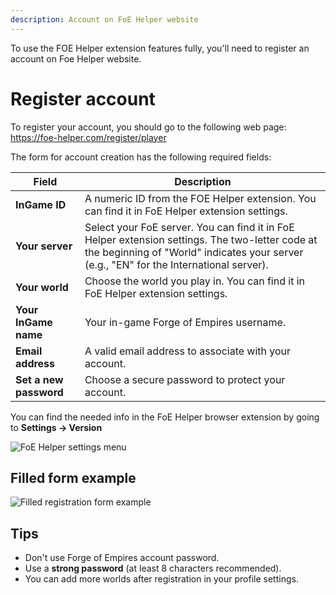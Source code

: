 ```yaml
---
description: Account on FoE Helper website
---
```


To use the FOE Helper extension features fully, you'll need to register an account on Foe Helper website.

# Register account

To register your account, you should go to the following web page: https://foe-helper.com/register/player

The form for account creation has the following required fields:

| Field               | Description |
|---------------------|-------------|
| **InGame ID**       | A numeric ID from the FOE Helper extension. You can find it in FoE Helper extension settings. |
| **Your server**     | Select your FoE server. You can find it in FoE Helper extension settings. The two-letter code at the beginning of "World" indicates your server (e.g., "EN" for the International server). |
| **Your world**      | Choose the world you play in. You can find it in FoE Helper extension settings. |
| **Your InGame name**| Your in-game Forge of Empires username. |
| **Email address**   | A valid email address to associate with your account. |
| **Set a new password** | Choose a secure password to protect your account. |

You can find the needed info in the FoE Helper browser extension by going to **Settings → Version**

![FoE Helper settings menu](https://github.com/user-attachments/assets/1078228e-bbc2-4843-8f10-4d172018615d)

## Filled form example
![Filled registration form example](https://github.com/user-attachments/assets/abd71bc5-8af0-4156-9c8c-7ae94788b5a5)

## Tips

- Don't use Forge of Empires account password.
- Use a **strong password** (at least 8 characters recommended).
- You can add more worlds after registration in your profile settings.
